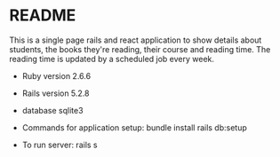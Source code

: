 # README
This is a single page rails and react application to show details about students, the books they're reading, their course and reading time. The reading time is updated by a scheduled job every week.

* Ruby version
2.6.6

* Rails version
5.2.8

* database
sqlite3

* Commands for application setup:
bundle install
rails db:setup

* To run server:
rails s

